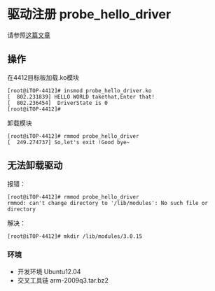

# 驱动注册 probe_hello_driver
请参照[这篇文章][]

[这篇文章]: http://vivatakethat.com/2016/11/16/%E6%80%BB%E7%BA%BF-%E8%AE%BE%E5%A4%87-%E9%A9%B1%E5%8A%A8%E6%B3%A8%E5%86%8C%E6%B5%81%E7%A8%8B/#实例：




## 操作
在4412目标板加载.ko模块
```
[root@iTOP-4412]# insmod probe_hello_driver.ko
[  802.231839] HELLO WORLD takethat,Enter that!
[  802.236454]  DriverState is 0
[root@iTOP-4412]# 
```
卸载模块
```
[root@iTOP-4412]# rmmod probe_hello_driver
[  249.274737] So,let's exit !Good bye~
```

## 无法卸载驱动
报错：
```
[root@iTOP-4412]# rmmod probe_hello_driver
rmmod: can't change directory to '/lib/modules': No such file or directory
```
解决：
```
[root@iTOP-4412]# mkdir /lib/modules/3.0.15
```

### 环境
+ 开发环境
Ubuntu12.04
+ 交叉工具链
    arm-2009q3.tar.bz2




